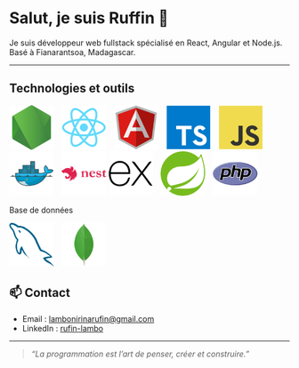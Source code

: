 # Salut, je suis Ruffin 👋

Je suis développeur web fullstack spécialisé en React, Angular et Node.js.  
Basé à Fianarantsoa, Madagascar.

---

## Technologies et outils
 
<p float="left">
  <img src="https://raw.githubusercontent.com/devicons/devicon/master/icons/nodejs/nodejs-original.svg" alt="Node.js" width="80" height="80" style="margin-right:10px;"/>
  <img src="https://raw.githubusercontent.com/devicons/devicon/master/icons/react/react-original.svg" alt="React" width="80" height="80" style="margin-right:10px;"/>
  <img src="https://raw.githubusercontent.com/devicons/devicon/master/icons/angularjs/angularjs-original.svg" alt="Angular" width="80" height="80" style="margin-right:10px;"/>
  <img src="https://raw.githubusercontent.com/devicons/devicon/master/icons/typescript/typescript-original.svg" alt="TypeScript" width="80" height="80" style="margin-right:10px;"/>
  <img src="https://raw.githubusercontent.com/devicons/devicon/master/icons/javascript/javascript-original.svg" alt="JavaScript" width="80" height="80" style="margin-right:10px;"/>
  <img src="https://raw.githubusercontent.com/devicons/devicon/master/icons/docker/docker-original.svg" alt="Docker" width="80" height="80" style="margin-right:10px;"/>
  <img src="https://raw.githubusercontent.com/devicons/devicon/master/icons/nestjs/nestjs-original-wordmark.svg" alt="NestJS" width="80" height="80" />
  <img src="https://raw.githubusercontent.com/devicons/devicon/master/icons/express/express-original.svg" alt="ExpressJS" width="80" height="80" style="margin-right:10px;"/>
  <img src="https://raw.githubusercontent.com/devicons/devicon/master/icons/spring/spring-original.svg" alt="Spring Boot" width="80" height="80" style="margin-right:10px;"/>
  <img src="https://raw.githubusercontent.com/devicons/devicon/master/icons/php/php-original.svg" alt="PHP" width="80" height="80" style="margin-right:10px;"/>
</p>
   Base de données
<p float="left">
<img src="https://raw.githubusercontent.com/devicons/devicon/master/icons/mysql/mysql-original.svg" alt="MySQL" width="80" height="80" style="margin-right:10px;"/>
  <img src="https://raw.githubusercontent.com/devicons/devicon/master/icons/mongodb/mongodb-original.svg" alt="MongoDB" width="80" height="80" />
</p>

## 📫 Contact

- Email : lambonirinarufin@gmail.com  
- LinkedIn : [rufin-lambo](https://www.linkedin.com/in/rufin-lambo-a97154242)

---

> _“La programmation est l’art de penser, créer et construire.”_

